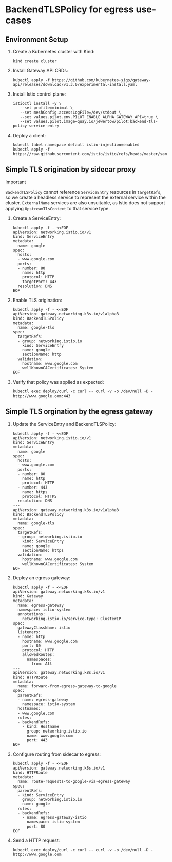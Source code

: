 # BackendTLSPolicy for egress use-cases

## Environment Setup

1. Create a Kubernetes cluster with Kind:

   ```shell
   kind create cluster
   ```

1. Install Gateway API CRDs:

   ```shell
   kubectl apply -f https://github.com/kubernetes-sigs/gateway-api/releases/download/v1.3.0/experimental-install.yaml
   ```

1. Install Istio control plane:

   ```shell
   istioctl install -y \
      --set profile=minimal \
      --set meshConfig.accessLogFile=/dev/stdout \
      --set values.pilot.env.PILOT_ENABLE_ALPHA_GATEWAY_API=true \
      --set values.pilot.image=quay.io/jewertow/pilot:backend-tls-policy-service-entry
   ```

1. Deploy a client:
   ```shell
   kubectl label namespace default istio-injection=enabled
   kubectl apply -f https://raw.githubusercontent.com/istio/istio/refs/heads/master/samples/curl/curl.yaml
   ```

## Simple TLS origination by sidecar proxy

> [!IMPORTANT]
> `BackendTLSPolicy` cannot reference `ServiceEntry` resources in `targetRefs`, so we create a headless service to represent the external service within the cluster.
> `ExternalName` services are also unsuitable, as Istio does not support applying `UpstreamTlsContext` to that service type.

1. Create a ServiceEntry:

   ```shell
   kubectl apply -f - <<EOF
   apiVersion: networking.istio.io/v1
   kind: ServiceEntry
   metadata:
     name: google
   spec:
     hosts:
     - www.google.com
     ports:
     - number: 80
       name: http
       protocol: HTTP
       targetPort: 443
     resolution: DNS
   EOF
   ```

1. Enable TLS origination:

   ```shell
   kubectl apply -f - <<EOF
   apiVersion: gateway.networking.k8s.io/v1alpha3
   kind: BackendTLSPolicy
   metadata:
     name: google-tls
   spec:
     targetRefs:
     - group: networking.istio.io
       kind: ServiceEntry
       name: google
       sectionName: http
     validation:
       hostname: www.google.com
       wellKnownCACertificates: System
   EOF
   ```

1. Verify that policy was applied as expected:

   ```shell
   kubectl exec deploy/curl -c curl -- curl -v -o /dev/null -D - http://www.google.com:443
   ```

## Simple TLS orgination by the egress gateway

1. Update the ServiceEntry and BackendTLSPolicy:

   ```shell
   kubectl apply -f - <<EOF
   apiVersion: networking.istio.io/v1
   kind: ServiceEntry
   metadata:
     name: google
   spec:
     hosts:
     - www.google.com
     ports:
     - number: 80
       name: http
       protocol: HTTP
     - number: 443
       name: https
       protocol: HTTPS
     resolution: DNS
   ---
   apiVersion: gateway.networking.k8s.io/v1alpha3
   kind: BackendTLSPolicy
   metadata:
     name: google-tls
   spec:
     targetRefs:
     - group: networking.istio.io
       kind: ServiceEntry
       name: google
       sectionName: https
     validation:
       hostname: www.google.com
       wellKnownCACertificates: System
   EOF
   ```

1. Deploy an egress gateway:

   ```shell
   kubectl apply -f - <<EOF
   apiVersion: gateway.networking.k8s.io/v1
   kind: Gateway
   metadata:
     name: egress-gateway
     namespace: istio-system
     annotations:
       networking.istio.io/service-type: ClusterIP
   spec:
     gatewayClassName: istio
     listeners:
     - name: http
       hostname: www.google.com
       port: 80
       protocol: HTTP
       allowedRoutes:
         namespaces:
           from: All
   ---
   apiVersion: gateway.networking.k8s.io/v1
   kind: HTTPRoute
   metadata:
     name: forward-from-egress-gateway-to-google
   spec:
     parentRefs:
     - name: egress-gateway
       namespace: istio-system
     hostnames:
     - www.google.com
     rules:
     - backendRefs:
       - kind: Hostname
         group: networking.istio.io
         name: www.google.com
         port: 443
   EOF
   ```

1. Configure routing from sidecar to egress:

   ```shell
   kubectl apply -f - <<EOF
   apiVersion: gateway.networking.k8s.io/v1
   kind: HTTPRoute
   metadata:
     name: route-requests-to-google-via-egress-gateway
   spec:
     parentRefs:
     - kind: ServiceEntry
       group: networking.istio.io
       name: google
     rules:
     - backendRefs:
       - name: egress-gateway-istio
         namespace: istio-system
         port: 80
   EOF
   ```

1. Send a HTTP request:

   ```shell
   kubectl exec deploy/curl -c curl -- curl -v -o /dev/null -D - http://www.google.com
   ```

